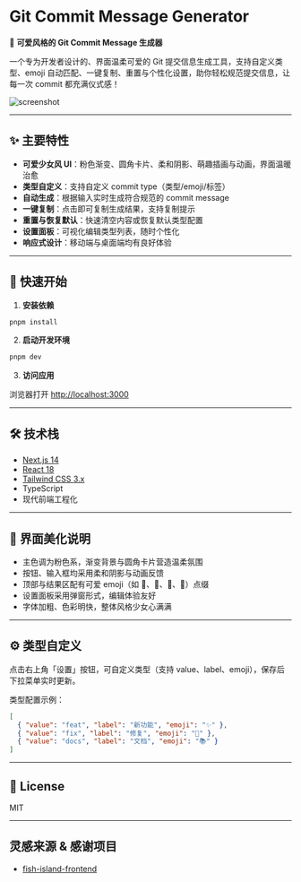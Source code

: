 # Git Commit Message Generator

🌸 **可爱风格的 Git Commit Message 生成器**

一个专为开发者设计的、界面温柔可爱的 Git 提交信息生成工具，支持自定义类型、emoji 自动匹配、一键复制、重置与个性化设置，助你轻松规范提交信息，让每一次 commit 都充满仪式感！

![screenshot](https://user-images.githubusercontent.com/your-screenshot.png)

---

## ✨ 主要特性

- **可爱少女风 UI**：粉色渐变、圆角卡片、柔和阴影、萌趣插画与动画，界面温暖治愈
- **类型自定义**：支持自定义 commit type（类型/emoji/标签）
- **自动生成**：根据输入实时生成符合规范的 commit message
- **一键复制**：点击即可复制生成结果，支持复制提示
- **重置与恢复默认**：快速清空内容或恢复默认类型配置
- **设置面板**：可视化编辑类型列表，随时个性化
- **响应式设计**：移动端与桌面端均有良好体验

---

## 🚀 快速开始

1. **安装依赖**

```bash
pnpm install
```

2. **启动开发环境**

```bash
pnpm dev
```

3. **访问应用**

浏览器打开 [http://localhost:3000](http://localhost:3000)

---

## 🛠️ 技术栈

- [Next.js 14](https://nextjs.org/)  
- [React 18](https://react.dev/)  
- [Tailwind CSS 3.x](https://tailwindcss.com/)  
- TypeScript  
- 现代前端工程化

---

## 🎀 界面美化说明

- 主色调为粉色系，渐变背景与圆角卡片营造温柔氛围
- 按钮、输入框均采用柔和阴影与动画反馈
- 顶部与结果区配有可爱 emoji（如 🧸、🌸、🧁、🍰）点缀
- 设置面板采用弹窗形式，编辑体验友好
- 字体加粗、色彩明快，整体风格少女心满满

---

## ⚙️ 类型自定义

点击右上角「设置」按钮，可自定义类型（支持 value、label、emoji），保存后下拉菜单实时更新。

类型配置示例：

```json
[
  { "value": "feat", "label": "新功能", "emoji": "✨" },
  { "value": "fix", "label": "修复", "emoji": "🐞" },
  { "value": "docs", "label": "文档", "emoji": "📚" }
]
```

---

## 📄 License

MIT

---

## 灵感来源 & 感谢项目

- [fish-island-frontend](https://github.com/lhccong/fish-island-frontend)
